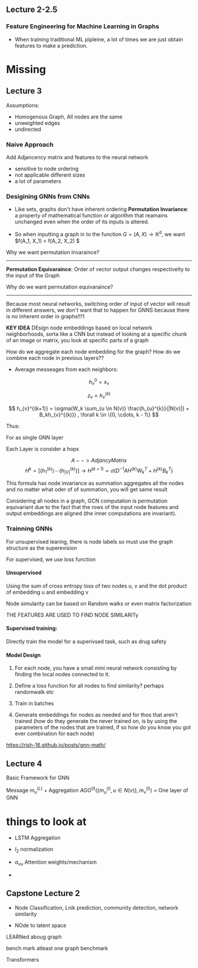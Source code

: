 
## Lecture 2-2.5
### Feature Engineering for Machine Learning in Graphs

- When training traditional ML pipleine, a lot of times we are just obtain features to make a prediction. 



# Missing 







## Lecture 3

Assumptions:
- Homogenous Graph, All nodes are the same
- unweighted edges
- undirected

### Naive Approach
Add Adjancency matrix and features to the neural network
- sensitive to node ordering
- not applicable different sizes 
- a lot of parameters

### Desigining GNNs from CNNs


- Like sets, graphs don't have inherent ordering
**Permutation Invariance**: a property of mathematical function or algorithm that reamains unchanged even when the order of its inputs is altered. 

- So when inputting a graph in to the function $G = (A, X) \rightarrow \mathbb{R}^d$, we want $f(A_1, X_1) = f(A_2, X_2) $

Why we want permutation Invaraince?

_____

**Permutation Equivaraince**: Order of vector output changes respectivelty to the input of the Graph

Why do we want permutation equivaraince?

_____

Because most neural networks, switching order of input of vector will result in different answers, we don't want that to happen for GNNS because there is no inherent order in graphs!!!1


**KEY IDEA** DEsign node embeddings based on local network neighborhoods, sorta like a CNN but instead of looking at a specific chunk of an image or matrix, you look at specific parts of a graph


How do we aggregate each node embedding for the graph? How do we combine each node in previous layers??

- Average messeages from each neighbors:


$$
h_{v}^{0} = x_v
$$

$$
z_v = h_{v}^{(k)}
$$

$$
h_{v}^{(k+1)} = \sigma(W_k \sum_{u \in N(v)} \frac{h_{u}^{k}}{|N(v)|} + B_kh_{v}^{(k)}) , \forall k \in \{0, \cdots, k - 1\}
$$

Thus:

For as single GNN layer

Each Layer is consider a hopx


$$ 
A --> Adjancy Matrix
$$
$$
H^{k} = [(h_1^{(k)}) \cdots (h_{|V|}^{(k)})] \rightarrow 
H^{(k + 1)} = \sigma(D^{-1}AH^{(k)}W_k^T + H^{(k)} B_k^T)
$$


This formula has node invariance as summation aggregates all the nodes and no matter what oder of of summation, you will get same result


Considering all nodes in a graph, GCN computation is permutation equivariant due to the fact that the rows of the input node features and output embeddings are aligned (the inner computations are invariant). 

### Trainning GNNs

For unsupervised learing, there is node labels so must use the graph structure as the superevision

For supervised, we use loss function
#### Unsupervised

Using the sum of cross entropy loss of two nodes u, v and the dot product of embedding u and embedding v

Node simularity can be based on Random walks or even matrix factorization

THE FEATURES ARE USED TO FIND NODE SIMILARITy



#### Supervised training:

Directly train the model for a superivsed task, such as drug safety


#### Model Design
1. For each node, you have a small mini neural network consisting by finding the local nodes connected to it.

2. Define a loss function for all nodes to find similarity? perhaps randomwalk etc

3. Train in batches

4. Generate embeddings for nodes as needed and for thos that aren't trained (how do they generate the never trained on, is by using the parameters of the nodes that are trained, if so how do you know you got ever combination for each node)



https://rish-16.github.io/posts/gnn-math/

## Lecture 4

Basic Framework for GNN

Message $m_u^{(L)}$   + Aggregation $AGG^{(l)} (\{m_u^{( l )}, u \in N(v) \}, m_v^{(l)})$ = One layer of GNN






# things to look at


- LSTM Aggregation

- $l_2$ normalization

- $a_{vu}$ Attention weights/mechanism

- 



## Capstone Lecture 2

- Node Classification, Lnik prediction, community detection, network similarity



- NOde to latent space 




LEARNed aboug graph

bench mark 
atleast one graph benchmark


Transformers 














 





